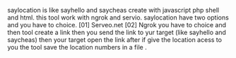 saylocation is like sayhello and saycheas create with javascript php shell and html.
this tool work with ngrok and servio.
saylocation have two options and you have to choice.
[01] Serveo.net
[02] Ngrok 
you have to choice and then tool create a link then you send the link to yur target (like sayhello and saycheas)
then your target open the link after if give the location acess to you the tool save the location numbers in a file .
